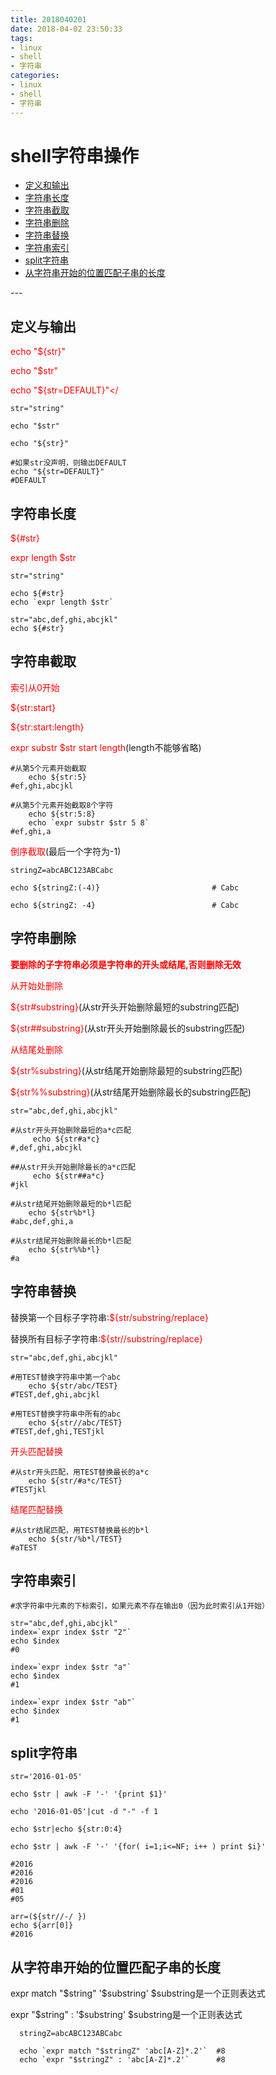 ```yaml
---
title: 2018040201
date: 2018-04-02 23:50:33
tags:
- linux
- shell
- 字符串
categories:
- linux
- shell
- 字符串
---
```

# shell字符串操作

<ul>
<li><a href="#define">定义和输出</a></li>
<li><a href="#length">字符串长度</a></li>
<li><a href="#substr">字符串截取</a></li>
<li><a href="#delete">字符串删除</a></li>
<li><a href="#replace">字符串替换</a></li>
<li><a href="#index">字符串索引</a></li>
<li><a href="#split">split字符串</a></li>
<li><a href="#match">从字符串开始的位置匹配子串的长度</a></li>
</ul>
---

<h2 id="define">定义与输出</h2>

  <span style="color:red;">echo "${str}"</span>
   
  <span style="color:red;">echo "$str"</span>
  
  <span style="color:red;">echo "${str=DEFAULT}"</ 
  
    str="string"
    
    echo "$str"
    
    echo "${str}"
    
    #如果str没声明，则输出DEFAULT  
    echo "${str=DEFAULT}"  
    #DEFAULT 
    
 <h2 id="length">字符串长度</h2> 
   
   <span style="color:red;">${#str}</span>
   
   <span style="color:red;">expr length $str</span>
   
    str="string"
    
    echo ${#str}
    echo `expr length $str`
    
    str="abc,def,ghi,abcjkl"  
    echo ${#str}
    
  <h2 id="substr">字符串截取</h2>  
  
   <span style="color:red;">索引从0开始</span>
   
   <span style="color:red;">${str:start}</span>
   
   <span style="color:red;">${str:start:length}</span>
   
   <span style="color:red;">expr substr $str start length</span>(length不能够省略)
   
    #从第5个元素开始截取 
        echo ${str:5}
    #ef,ghi,abcjkl 
    
    #从第5个元素开始截取8个字符
        echo ${str:5:8}  
        echo `expr substr $str 5 8`
    #ef,ghi,a
    
<span style="color:red;">倒序截取</span>(最后一个字符为-1)

    stringZ=abcABC123ABCabc
    
    echo ${stringZ:(-4)}                         # Cabc
    
    echo ${stringZ: -4}                          # Cabc
    
  <h2 id="delete">字符串删除</h2>  
  
   **<span style="color:red;">要删除的子字符串必须是字符串的开头或结尾,否则删除无效</span>**
   
   <span style="color:red;">从开始处删除</span>
   
   <span style="color:red;">${str#substring}</span>(从str开头开始删除最短的substring匹配)
   
   <span style="color:red;">${str##substring}</span>(从str开头开始删除最长的substring匹配)
   
  <span style="color:red;">从结尾处删除</span>
   
   <span style="color:red;">${str%substring}</span>(从str结尾开始删除最短的substring匹配)
   
   <span style="color:red;">${str%%substring}</span>(从str结尾开始删除最长的substring匹配)
   
    str="abc,def,ghi,abcjkl"  
    
    #从str开头开始删除最短的a*c匹配  
         echo ${str#a*c}  
    #,def,ghi,abcjkl 

    ##从str开头开始删除最长的a*c匹配   
         echo ${str##a*c} 
    #jkl  

    #从str结尾开始删除最短的b*l匹配  
        echo ${str%b*l}  
    #abc,def,ghi,a
    
    #从str结尾开始删除最长的b*l匹配  
        echo ${str%%b*l}  
    #a

<h2 id="replace">字符串替换</h2>

  替换第一个目标子字符串:<span style="color:red;">${str/substring/replace}</span>
  
  替换所有目标子字符串:<span style="color:red;">${str//substring/replace}</span>
  
    str="abc,def,ghi,abcjkl" 
    
    #用TEST替换字符串中第一个abc
        echo ${str/abc/TEST}  
    #TEST,def,ghi,abcjkl
    
    #用TEST替换字符串中所有的abc  
        echo ${str//abc/TEST}  
    #TEST,def,ghi,TESTjkl
    
<span style="color:red;">开头匹配替换</span>

    #从str开头匹配，用TEST替换最长的a*c  
        echo ${str/#a*c/TEST}  
    #TESTjkl
    
<span style="color:red;">结尾匹配替换</span>

    #从str结尾匹配，用TEST替换最长的b*l  
        echo ${str/%b*l/TEST}  
    #aTEST 
    
<h2 id="index">字符串索引</h2>

    #求字符串中元素的下标索引，如果元素不存在输出0（因为此时索引从1开始）
    
    str="abc,def,ghi,abcjkl" 
    index=`expr index $str "2"`  
    echo $index  
    #0

    index=`expr index $str "a"`  
    echo $index  
    #1
    
    index=`expr index $str "ab"`  
    echo $index  
    #1
    
<h2 id="split">split字符串</h2>

    str='2016-01-05'
    
    echo $str | awk -F '-' '{print $1}' 
    
    echo '2016-01-05'|cut -d "-" -f 1
    
    echo $str|echo ${str:0:4}
    
    echo $str | awk -F '-' '{for( i=1;i<=NF; i++ ) print $i}'  
    
    #2016  
    #2016  
    #2016  
    #01  
    #05  
    
    arr=(${str//-/ })  
    echo ${arr[0]} 
    #2016

<h2 id="match">从字符串开始的位置匹配子串的长度</h2>

  expr match "$string" '$substring' $substring是一个正则表达式
  
  expr "$string" : '$substring'  $substring是一个正则表达式
   
      stringZ=abcABC123ABCabc
      
      echo `expr match "$stringZ" 'abc[A-Z]*.2'`  #8
      echo `expr "$stringZ" : 'abc[A-Z]*.2'`      #8
